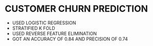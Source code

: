 # CUSTOMER CHURN PREDICTION
- USED LOGISTIC REGRESSION
- STRATIFIED K FOLD
- USED REVERSE FEATURE ELIMINATION
- GOT AN ACCURACY OF 0.84 AND PRECISION OF 0.74